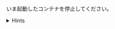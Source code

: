 いま起動したコンテナを停止してください。

<details>
  <summary>Hints</summary>

フォアグランドで実行している場合はコンテナのターミナルで <b>Ctrl + C</b> 入力します。バックグラウンドで実行している場合は `docker container stop <CONTAINER_ID | CONTAINER_NAME>`{{copy}} コマンドを使用します。

</details>
